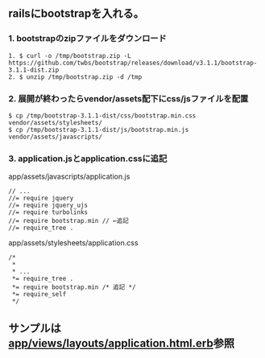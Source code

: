 ## railsにbootstrapを入れる。

### 1. bootstrapのzipファイルをダウンロード
```
1. $ curl -o /tmp/bootstrap.zip -L https://github.com/twbs/bootstrap/releases/download/v3.1.1/bootstrap-3.1.1-dist.zip
2. $ unzip /tmp/bootstrap.zip -d /tmp
```
### 2. 展開が終わったらvendor/assets配下にcss/jsファイルを配置
```
$ cp /tmp/bootstrap-3.1.1-dist/css/bootstrap.min.css vendor/assets/stylesheets/
$ cp /tmp/bootstrap-3.1.1-dist/js/bootstrap.min.js vendor/assets/javascripts/
```

### 3. application.jsとapplication.cssに追記

app/assets/javascripts/application.js

```
// ...
//= require jquery
//= require jquery_ujs
//= require turbolinks
//= require bootstrap.min // ←追記
//= require_tree .
```

app/assets/stylesheets/application.css

```
/*
 *
 * ...
 *= require_tree .
 *= require bootstrap.min /* 追記 */
 *= require_self
 */
```

## サンプルは [app/views/layouts/application.html.erb](https://github.com/soyanchu/rails_bootstrap_test/blob/master/app/views/layouts/application.html.erb)参照
